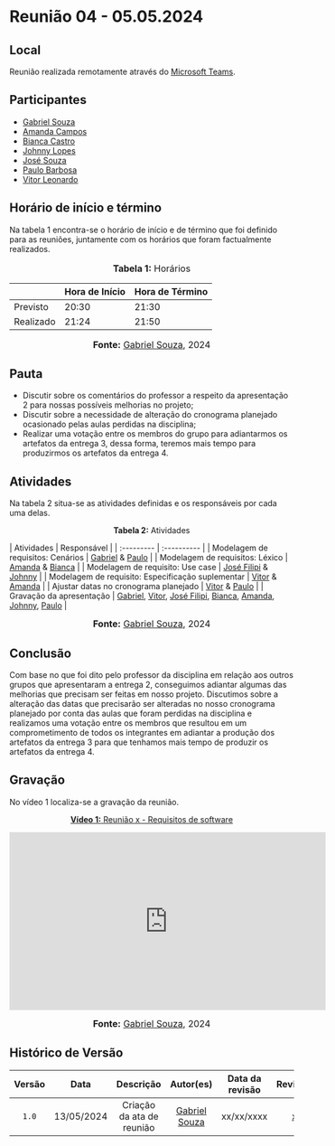 # Reunião 04 - 05.05.2024

## Local

Reunião realizada remotamente através do [Microsoft Teams](https://www.microsoft.com/pt-br/microsoft-teams/free).

## Participantes

* [Gabriel Souza](https://github.com/GabrielMS00)
* [Amanda Campos](https://github.com/acamposs)
* [Bianca Castro](https://github.com/BiancaPatrocinio7)
* [Johnny Lopes](https://github.com/JohnnyLopess)
* [José Souza](https://github.com/JoseFilipi)
* [Paulo Barbosa](https://github.com/paulohborba)
* [Vitor Leonardo](https://github.com/vitorfleonardo)

## Horário de início e término

Na tabela 1 encontra-se o horário de início e de término que foi definido para as reuniões, juntamente com os horários que foram factualmente realizados.

<div align="center">
<font size="3"><p style="text-align: center"><b>Tabela 1:</b> Horários</p></font>

<table>
    <thead>
        <tr>
            <th></th>
            <th>Hora de Início</th>
            <th>Hora de Término</th>
        </tr>
    </thead>
    <tbody>
        <tr>
            <td>Previsto</td>
            <td>20:30</td>
            <td>21:30</td>
        </tr>
        <tr>
            <td>Realizado</td>
            <td>21:24</td>
            <td>21:50</td>
        </tr>
    </tbody>
</table>

<font size="3"><p style="text-align: center"><b>Fonte:</b> <a href="https://github.com/GabrielMS00">Gabriel Souza</a>, 2024</p></font>
</div>

## Pauta

* Discutir sobre os comentários do professor a respeito da apresentação 2 para nossas possíveis melhorias no projeto;
* Discutir sobre a necessidade de alteração do cronograma planejado ocasionado pelas aulas perdidas na disciplina;
* Realizar uma votação entre os membros do grupo para adiantarmos os artefatos da entrega 3, dessa forma, teremos mais tempo para produzirmos os artefatos da entrega 4.

## Atividades

Na tabela 2 situa-se as atividades definidas e os responsáveis por cada uma delas.

<p align="center" > <strong> Tabela 2:</Strong> Atividades</font> <gitbr></p>
| Atividades | Responsável   |
| :--------- | :---------- |
| Modelagem de requisitos: Cenários | <a href="https://github.com/GabrielMS00">Gabriel</a> & <a href="https://github.com/paulohborba">Paulo</a> |
| Modelagem de requisitos: Léxico | <a href="https://github.com/acamposs">Amanda</a> & <a href="https://github.com/BiancaPatrocinio7">Bianca</a> |
| Modelagem de requisito: Use case | <a href="https://github.com/JoseFilipi">José Filipi</a> & <a href="https://github.com/JohnnyLopess">Johnny</a> |
| Modelagem de requisito: Especificação suplementar | <a href="https://github.com/vitorfleonardo">Vitor</a> & <a href="https://github.com/acamposs">Amanda</a> |
| Ajustar datas no cronograma planejado | <a href="https://github.com/vitorfleonardo">Vitor</a> & <a href="https://github.com/paulohborba">Paulo</a> |
| Gravação da apresentação | <a href="https://github.com/GabrielMS00">Gabriel</a>, <a href="https://github.com/vitorfleonardo">Vitor</a>, <a href="https://github.com/JoseFilipi">José Filipi</a>, <a href="https://github.com/BiancaPatrocinio7">Bianca</a>, <a href="https://github.com/acamposs">Amanda</a>, <a href="https://github.com/JohnnyLopess">Johnny</a>, <a href="https://github.com/paulohborba">Paulo</a> |

<font size="3"><p style="text-align: center"><b>Fonte:</b> [Gabriel Souza](https://github.com/GabrielMS00), 2024</p></font>



## Conclusão

Com base no que foi dito pelo professor da disciplina em relação aos outros grupos que apresentaram a entrega 2, conseguimos adiantar algumas das melhorias que precisam ser feitas em nosso projeto. Discutimos sobre a alteração das datas que precisarão ser alteradas no nosso cronograma planejado por conta das aulas que foram perdidas na disciplina e realizamos uma votação entre os membros que resultou em um comprometimento de todos os integrantes em adiantar a produção dos artefatos da entrega 3 para que tenhamos mais tempo de produzir os artefatos da entrega 4.

## Gravação

No vídeo 1 localiza-se a gravação da reunião.

<div align="center">
<p style="text-align: center"><a href="https://www.youtube.com/watch?v=0dlTB-iJ3FY" target="blanket"><b>Vídeo 1:</b> Reunião x - Requisitos de software</a></p>

<iframe width="560" height="315" src="https://www.youtube.com/embed/0dlTB-iJ3FY?si=Vz3A2kj1thcUIDPo" title="Reunião 4" frameborder="0" allow="accelerometer; autoplay; clipboard-write; encrypted-media; gyroscope; picture-in-picture; web-share" allowfullscreen></iframe><!--Para funcionar o link na página, tem que pegar o link do vídeo em compartilhar e dps em incorporar, dentro do youtube -->

<font size="3"><p style="text-align: center"><b>Fonte:</b> <a href="https://github.com/GabrielMS00">Gabriel Souza</a>, 2024</p></font>
</div >

## Histórico de Versão

| Versão | Data | Descrição | Autor(es) | Data da revisão | Revisor(es) |
| :--: | :--: | :--: | :--: | :--: | :--: |
| `1.0`  |13/05/2024| Criação da ata de reunião | [Gabriel Souza](https://github.com/GabrielMS00) | xx/xx/xxxx|[xxxx](xxxx)|



